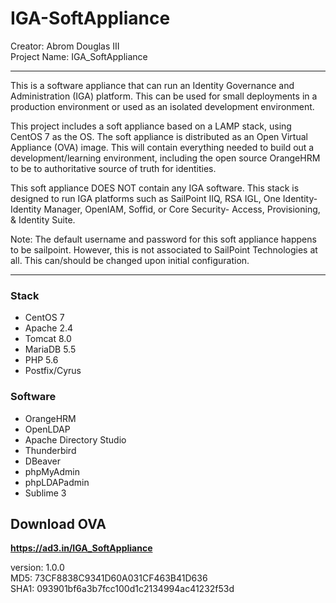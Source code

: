 # IGA-SoftAppliance
Creator: Abrom Douglas III <br />
Project Name: IGA_SoftAppliance

------------------------------------------------
This is a software appliance that can run an Identity Governance and Administration (IGA) platform. This can be used for small deployments in a production environment or used as an isolated development environment.

This project includes a soft appliance based on a LAMP stack, using CentOS 7 as the OS. The soft appliance is distributed as an Open Virtual Appliance (OVA) image. This will contain everything needed to build out a development/learning environment, including the open source OrangeHRM to be to authoritative source of truth for identities.

This soft appliance DOES NOT contain any IGA software. This stack is designed to run IGA platforms such as SailPoint IIQ, RSA IGL, One Identity- Identity Manager, OpenIAM, Soffid, or Core Security- Access, Provisioning, & Identity Suite.

Note: The default username and password for this soft appliance happens to be sailpoint. However, this is not associated to SailPoint Technologies at all. This can/should be changed upon initial configuration.

------------------------------------------------

### Stack
- CentOS 7 <br />
- Apache 2.4 <br />
- Tomcat 8.0 <br />
- MariaDB 5.5 <br />
- PHP 5.6 <br />
- Postfix/Cyrus <br />

### Software
- OrangeHRM
- OpenLDAP
- Apache Directory Studio
- Thunderbird
- DBeaver
- phpMyAdmin
- phpLDAPadmin
- Sublime 3

## Download OVA
__https://ad3.in/IGA_SoftAppliance__ <br />

version: 1.0.0 <br />
MD5: 73CF8838C9341D60A031CF463B41D636 <br />
SHA1: 093901bf6a3b7fcc100d1c2134994ac41232f53d <br />
